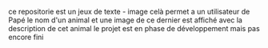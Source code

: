 ce repositorie est un jeux de texte - image 
celà permet a un utilisateur de Papé le nom d'un animal et une image de ce dernier est affiché
avec la description de cet animal
le projet est en phase de développement mais pas encore fini
